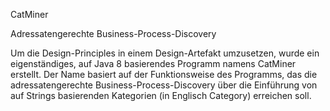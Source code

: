 CatMiner

Adressatengerechte Business-Process-Discovery

Um die Design-Principles in einem Design-Artefakt umzusetzen, wurde ein eigenständiges, auf Java 8 basierendes Programm namens CatMiner  erstellt.
Der Name basiert auf der Funktionsweise des Programms, das die adressatengerechte Business-Process-Discovery über die Einführung von auf Strings basierenden Kategorien (in Englisch Category) erreichen soll. 
